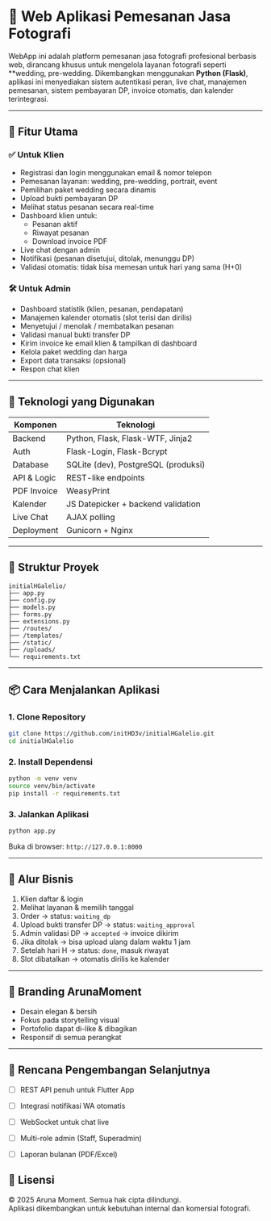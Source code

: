 
# 📸 Web Aplikasi Pemesanan Jasa Fotografi

WebApp ini adalah platform pemesanan jasa fotografi profesional berbasis web, dirancang khusus untuk mengelola layanan fotografi seperti **wedding, pre-wedding.
Dikembangkan menggunakan **Python (Flask)**, aplikasi ini menyediakan sistem autentikasi peran, live chat, manajemen pemesanan, sistem pembayaran DP, invoice otomatis, dan kalender terintegrasi.

---

## 🚀 Fitur Utama

### ✅ Untuk Klien
- Registrasi dan login menggunakan email & nomor telepon
- Pemesanan layanan: wedding, pre-wedding, portrait, event
- Pemilihan paket wedding secara dinamis
- Upload bukti pembayaran DP
- Melihat status pesanan secara real-time
- Dashboard klien untuk:
  - Pesanan aktif
  - Riwayat pesanan
  - Download invoice PDF
- Live chat dengan admin
- Notifikasi (pesanan disetujui, ditolak, menunggu DP)
- Validasi otomatis: tidak bisa memesan untuk hari yang sama (H+0)

### 🛠️ Untuk Admin
- Dashboard statistik (klien, pesanan, pendapatan)
- Manajemen kalender otomatis (slot terisi dan dirilis)
- Menyetujui / menolak / membatalkan pesanan
- Validasi manual bukti transfer DP
- Kirim invoice ke email klien & tampilkan di dashboard
- Kelola paket wedding dan harga
- Export data transaksi (opsional)
- Respon chat klien

---

## 🧱 Teknologi yang Digunakan

| Komponen      | Teknologi                           |
|---------------|--------------------------------------|
| Backend       | Python, Flask, Flask-WTF, Jinja2     |
| Auth          | Flask-Login, Flask-Bcrypt            |
| Database      | SQLite (dev), PostgreSQL (produksi)  |
| API & Logic   | REST-like endpoints                  |
| PDF Invoice   | WeasyPrint                           |
| Kalender      | JS Datepicker + backend validation   |
| Live Chat     | AJAX polling                         |
| Deployment    | Gunicorn + Nginx                     |

---

## 📂 Struktur Proyek

```
initialHGalelio/
├── app.py
├── config.py
├── models.py
├── forms.py
├── extensions.py
├── /routes/
├── /templates/
├── /static/
├── /uploads/
└── requirements.txt
```

---

## 📦 Cara Menjalankan Aplikasi

### 1. Clone Repository
```bash
git clone https://github.com/initHD3v/initialHGalelio.git
cd initialHGalelio
```

### 2. Install Dependensi
```bash
python -m venv venv
source venv/bin/activate
pip install -r requirements.txt
```

### 3. Jalankan Aplikasi
```bash
python app.py
```

Buka di browser: `http://127.0.0.1:8000`

---

## 💼 Alur Bisnis

1. Klien daftar & login
2. Melihat layanan & memilih tanggal
3. Order → status: `waiting_dp`
4. Upload bukti transfer DP → status: `waiting_approval`
5. Admin validasi DP → `accepted` → invoice dikirim
6. Jika ditolak → bisa upload ulang dalam waktu 1 jam
7. Setelah hari H → status: `done`, masuk riwayat
8. Slot dibatalkan → otomatis dirilis ke kalender

---

## 📸 Branding ArunaMoment

- Desain elegan & bersih
- Fokus pada storytelling visual
- Portofolio dapat di-like & dibagikan
- Responsif di semua perangkat

---

## 🔮 Rencana Pengembangan Selanjutnya

- [ ] REST API penuh untuk Flutter App
- [ ] Integrasi notifikasi WA otomatis
- [ ] WebSocket untuk chat live
- [ ] Multi-role admin (Staff, Superadmin)
- [ ] Laporan bulanan (PDF/Excel)


## 📃 Lisensi

© 2025 Aruna Moment. Semua hak cipta dilindungi.  
Aplikasi dikembangkan untuk kebutuhan internal dan komersial fotografi.
